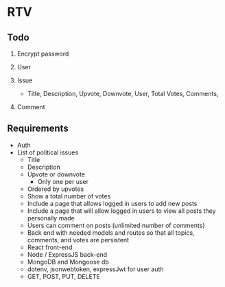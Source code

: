 # RTV

## Todo

1. Encrypt password

1. User
1. Issue
   - Title, Description, Upvote, Downvote, User, Total Votes, Comments,
1. Comment

## Requirements

- Auth
- List of political issues
  - Title
  - Description
  - Upvote or downvote
    - Only one per user
  - Ordered by upvotes
  - Show a total number of votes
  - Include a page that allows logged in users to add new posts
  - Include a page that will allow logged in users to view all posts they personally made
  - Users can comment on posts (unlimited number of comments)
  - Back end with needed models and routes so that all topics, comments, and votes are persistent
  - React front-end
  - Node / ExpressJS back-end
  - MongoDB and Mongoose db
  - dotenv, jsonwebtoken, expressJwt for user auth
  - GET, POST, PUT, DELETE
